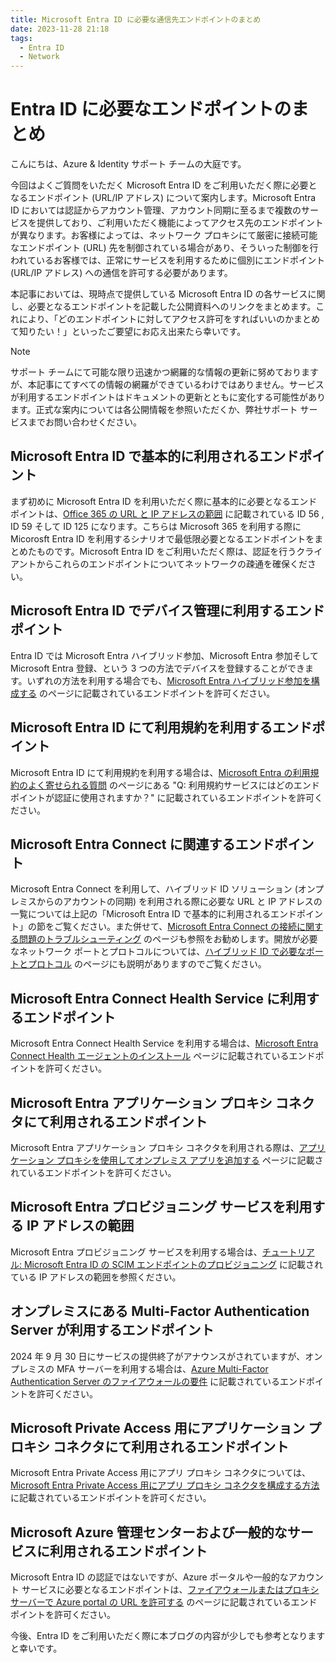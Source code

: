```yaml
---
title: Microsoft Entra ID に必要な通信先エンドポイントのまとめ
date: 2023-11-28 21:18
tags:
  - Entra ID
  - Network
---
```


# Entra ID に必要なエンドポイントのまとめ

こんにちは、Azure & Identity サポート チームの大庭です。

今回はよくご質問をいただく Microsoft Entra ID をご利用いただく際に必要となるエンドポイント (URL/IP アドレス) について案内します。Microsoft Entra ID においては認証からアカウント管理、アカウント同期に至るまで複数のサービスを提供しており、ご利用いただく機能によってアクセス先のエンドポイントが異なります。お客様によっては、ネットワーク プロキシにて厳密に接続可能なエンドポイント (URL) 先を制御されている場合があり、そういった制御を行われているお客様では、正常にサービスを利用するために個別にエンドポイント (URL/IP アドレス) への通信を許可する必要があります。

本記事においては、現時点で提供している Microsoft Entra ID の各サービスに関し、必要となるエンドポイントを記載した公開資料へのリンクをまとめます。これにより、「どのエンドポイントに対してアクセス許可をすればいいのかまとめて知りたい！」といったご要望にお応え出来たら幸いです。

> [!NOTE]
> サポート チームにて可能な限り迅速かつ網羅的な情報の更新に努めておりますが、本記事にてすべての情報の網羅ができているわけではありません。サービスが利用するエンドポイントはドキュメントの更新とともに変化する可能性があります。正式な案内については各公開情報を参照いただくか、弊社サポート サービスまでお問い合わせください。

## Microsoft Entra ID で基本的に利用されるエンドポイント

まず初めに Microsoft Entra ID を利用いただく際に基本的に必要となるエンドポイントは、[Office 365 の URL と IP アドレスの範囲](https://learn.microsoft.com/ja-jp/microsoft-365/enterprise/urls-and-ip-address-ranges?view=o365-worldwide#microsoft-365-common-and-office-online) に記載されている ID 56 , ID 59 そして ID 125 になります。こちらは Microsoft 365 を利用する際に Micorosft Entra ID を利用するシナリオで最低限必要となるエンドポイントをまとめたものです。Microsoft Entra ID をご利用いただく際は、認証を行うクライアントからこれらのエンドポイントについてネットワークの疎通を確保ください。

## Microsoft Entra ID でデバイス管理に利用するエンドポイント

Entra ID では Microsoft Entra ハイブリッド参加、Microsoft Entra 参加そして Microsoft Entra 登録、という 3 つの方法でデバイスを登録することができます。いずれの方法を利用する場合でも、[Microsoft Entra ハイブリッド参加を構成する](https://learn.microsoft.com/ja-jp/entra/identity/devices/how-to-hybrid-join#network-connectivity-requirements) のページに記載されているエンドポイントを許可ください。

## Microsoft Entra ID にて利用規約を利用するエンドポイント

Microsoft Entra ID にて利用規約を利用する場合は、[Microsoft Entra の利用規約のよく寄せられる質問](https://learn.microsoft.com/ja-jp/entra/identity/conditional-access/terms-of-use#frequently-asked-questions) のページにある "Q: 利用規約サービスにはどのエンドポイントが認証に使用されますか？" に記載されているエンドポイントを許可ください。

## Microsoft Entra Connect に関連するエンドポイント

Microsoft Entra Connect を利用して、ハイブリッド ID ソリューション (オンプレミスからのアカウントの同期) を利用される際に必要な URL と IP アドレスの一覧については上記の「Microsoft Entra ID で基本的に利用されるエンドポイント」の節をご覧ください。また併せて、[Microsoft Entra Connect の接続に関する問題のトラブルシューティング](https://learn.microsoft.com/ja-jp/entra/identity/hybrid/connect/tshoot-connect-connectivity) のページも参照をお勧めします。開放が必要なネットワーク ポートとプロトコルについては、[ハイブリッド ID で必要なポートとプロトコル](https://learn.microsoft.com/ja-jp/entra/identity/hybrid/connect/reference-connect-ports) のページにも説明がありますのでご覧ください。

## Microsoft Entra Connect Health Service に利用するエンドポイント
 
Microsoft Entra Connect Health Service を利用する場合は、[Microsoft Entra Connect Health エージェントのインストール](https://learn.microsoft.com/ja-jp/entra/identity/hybrid/connect/how-to-connect-health-agent-install#outbound-connectivity-to-azure-service-endpoints) ページに記載されているエンドポイントを許可ください。

## Microsoft Entra アプリケーション プロキシ コネクタにて利用されるエンドポイント

Microsoft Entra アプリケーション プロキシ コネクタを利用される際は、[アプリケーション プロキシを使用してオンプレミス アプリを追加する](https://docs.microsoft.com/ja-jp/azure/active-directory/app-proxy/application-proxy-add-on-premises-application#prepare-your-on-premises-environment) ページに記載されているエンドポイントを許可ください。


## Microsoft Entra プロビジョニング サービスを利用する IP アドレスの範囲
 
Microsoft Entra プロビジョニング サービスを利用する場合は、[チュートリアル: Microsoft Entra ID の SCIM エンドポイントのプロビジョニング](https://learn.microsoft.com/ja-jp/entra/identity/app-provisioning/use-scim-to-provision-users-and-groups#ip-ranges) に記載されている IP アドレスの範囲を参照ください。

## オンプレミスにある Multi-Factor Authentication Server が利用するエンドポイント
 
2024 年 9 月 30 日にサービスの提供終了がアナウンスがされていますが、オンプレミスの MFA サーバーを利用する場合は、[Azure Multi-Factor Authentication Server のファイアウォールの要件](https://learn.microsoft.com/ja-jp/entra/identity/authentication/howto-mfaserver-deploy#azure-multi-factor-authentication-server-firewall-requirements) に記載されているエンドポイントを許可ください。

## Microsoft Private Access 用にアプリケーション プロキシ コネクタにて利用されるエンドポイント

Microsoft Entra Private Access 用にアプリ プロキシ コネクタについては、[Microsoft Entra Private Access 用にアプリ プロキシ コネクタを構成する方法
](https://learn.microsoft.com/ja-jp/entra/global-secure-access/how-to-configure-connectors#allow-access-to-urls) に記載されているエンドポイントを許可ください。

## Microsoft Azure 管理センターおよび一般的なサービスに利用されるエンドポイント

Microsoft Entra ID の認証ではないですが、Azure ポータルや一般的なアカウント サービスに必要となるエンドポイントは、[ファイアウォールまたはプロキシ サーバーで Azure portal の URL を許可する](https://learn.microsoft.com/ja-jp/azure/azure-portal/azure-portal-safelist-urls?tabs=public-cloud) のページに記載されているエンドポイントを許可ください。


今後、Entra ID をご利用いただく際に本ブログの内容が少しでも参考となりますと幸いです。
